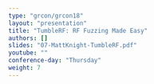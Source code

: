 ```yaml
---
type: "grcon/grcon18"
layout: "presentation"
title: "TumbleRF: RF Fuzzing Made Easy"
authors: []
slides: "07-MattKnight-TumbleRF.pdf"
youtube: ""
conference-day: "Thursday"
weight: 7
---
```

<!-- FIXME -->
